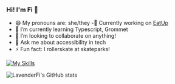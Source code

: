 ### Hi! I'm Fi 👋

- 😄 My pronouns are: she/they
-🔭 Currently working on [EatUp](https://github.com/lavenderfi/Eat-Up)
- 🌱 I’m currently learning Typescript, Grommet
- 👯 I’m looking to collaborate on anything!
- 💬 Ask me about accessibility in tech
- ⚡ Fun fact: I rollerskate at skateparks!

[![My Skills](https://skillicons.dev/icons?i=js,html,css,nodejs,react,redux,express,postgres,firebase)](https://skillicons.dev)

![LavenderFi's GitHub stats](https://github-readme-stats.vercel.app/api?username=lavenderfi&theme=cobalt&show_icons=true)
